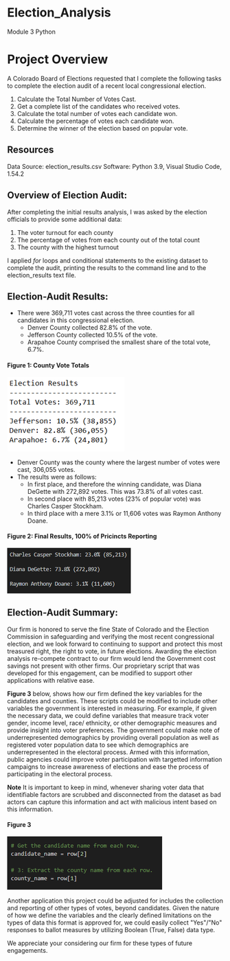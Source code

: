 # Election_Analysis
Module 3 Python


# Project Overview
A Colorado Board of Elections requested that I complete the following tasks to complete the election audit of a recent local congressional election.

1. Calculate the Total Number of Votes Cast.
2. Get a complete list of the candidates who received votes.
3. Calculate the total number of votes each candidate won.
4. Calculate the percentage of votes each candidate won. 
5. Determine the winner of the election based on popular vote.

## Resources
 Data Source: election_results.csv
 Software: Python 3.9, Visual Studio Code, 1.54.2
  
 ## Overview of Election Audit:
 After completing the initial results analysis, I was asked by the election officials to provide some additional data:
 1. The voter turnout for each county
 2. The percentage of votes from each county out of the total count
 3. The county with the highest turnout

I applied *for* loops and conditional statements to the existing dataset to complete the audit, printing the results to the command line and to the election_results text file.
 
 ## Election-Audit Results:
 + There were 369,711 votes cast across the three counties for all candidates in this congressional election.
    - Denver County collected 82.8% of the vote.
    - Jefferson County collected 10.5% of the vote.
    - Arapahoe County comprised the smallest share of the total vote, 6.7%.
 #### Figure 1: County Vote Totals
 ![6eTextBoxSolution](6eTextBoxSolution.png)
 + Denver County was the county where the largest number of votes were cast, 306,055 votes.
 + The results were as follows:
    - In first place, and therefore the winning candidate, was Diana DeGette with 272,892 votes. This was 73.8% of all votes cast.
    - In second place with 85,213 votes (23% of popular vote) was Charles Casper Stockham.
    - In third place with a mere 3.1% or 11,606 votes was Raymon Anthony Doane.
 #### Figure 2: Final Results, 100% of Pricincts Reporting
 ![Candidate_Result_Photo4](Candidate_Result_Photo4.png)
 
 ## Election-Audit Summary:
Our firm is honored to serve the fine State of Colorado and the Election Commission in safeguarding and verifying the most recent congressional election, and we look forward to continuing to support and protect this most treasured right, the right to vote, in future elections. Awarding the election analysis re-compete contract to our firm would lend the Government cost savings not present with other firms. Our proprietary script that was developed for this engagement, can be modified to support other applications with relative ease.
 
 **Figure 3** below, shows how our firm defined the key variables for the candidates and counties. These scripts could be modified to include other variables the government is interested in measuring. For example, if given the necessary data, we could define variables that measure track voter gender, income level, race/ ethnicity, or other demographic measures and provide insight into voter preferences. The government could make note of underrepresented demographics by providing overall population as well as registered voter population data to see which demographics are underrepresented in the electoral process. Armed with this information, public agencies could improve voter participation with targetted information campaigns to increase awareness of elections and ease the process of participating in the electoral process. 
 
**Note** It is important to keep in mind, whenever sharing voter data that identifiable factors are scrubbed and disconnected from the dataset as bad actors can capture this information and act with malicious intent based on this information.
 
 #### Figure 3
 ![County_CandidateNames](County_CandidateNames.png)
 
Another application this project could be adjusted for includes the collection and reporting of other types of votes, beyond candidates. Given the nature of how we define the variables and the clearly defined limitations on the types of data this format is approved for, we could easily collect "Yes"/"No" responses to ballot measures by utilizing Boolean (True, False) data type. 

We appreciate your considering our firm for these types of future engagements.
 
 
